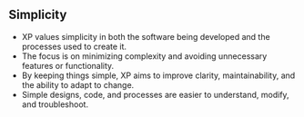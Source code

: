 ## Simplicity

- XP values simplicity in both the software being developed and the processes used to create it.
- The focus is on minimizing complexity and avoiding unnecessary features or functionality.
- By keeping things simple, XP aims to improve clarity, maintainability, and the ability to adapt to change.
- Simple designs, code, and processes are easier to understand, modify, and troubleshoot.